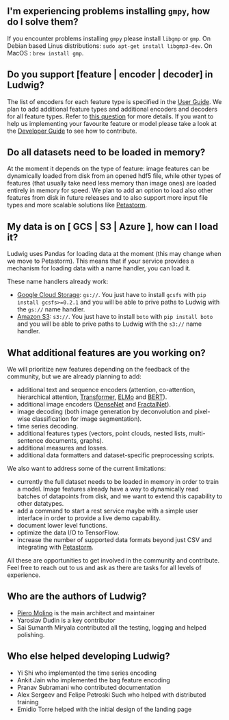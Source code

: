## I'm experiencing problems installing `gmpy`, how do I solve them?

If you encounter problems installing `gmpy` please install `libgmp` or `gmp`.
On Debian based Linus distributions: `sudo apt-get install libgmp3-dev`.
On MacOS : `brew install gmp`.

## Do you support \[feature | encoder | decoder\] in Ludwig?

The list of encoders for each feature type is specified in the [User Guide](user_guide.md).
We plan to add additional feature types and additional encoders and decoders for all feature types.
Refer to [this question](#what-additional-features-are-you-working-on) for more details.
If you want to help us implementing your favourite feature or model please take a look at the [Developer Guide](developer_guide.md) to see how to contribute.


## Do all datasets need to be loaded in memory?

At the moment it depends on the type of feature: image features can be dynamically loaded from disk from an opened hdf5 file, while other types of features (that usually take need less memory than image ones) are loaded entirely in memory for speed. We plan to add an option to load also other features from disk in future releases and to also support more input file types and more scalable solutions like [Petastorm](https://github.com/uber/Petastorm).


## My data is on \[ GCS | S3 | Azure \], how can I load it?

Ludwig uses Pandas for loading data at the moment (this may change when we move to Petastorm).
This means that if your service provides a mechanism for loading data with a name handler, you can load it.

These name handlers already work:
- [Google Cloud Storage](https://cloud.google.com/storage/): `gs://`. You just have to install `gcsfs` with `pip install gcsfs>=0.2.1` and you will be able to prive paths to Ludwig with the `gs://` name handler.
- [Amazon S3](https://aws.amazon.com/s3/): `s3://`. You just have to install `boto` with `pip install boto` and you will be able to prive paths to Ludwig with the `s3://` name handler.


## What additional features are you working on?

We will prioritize new features depending on the feedback of the community, but we are already planning to add:

- additional text and sequence encoders (attention, co-attention, hierarchical attention, [Transformer](https://arxiv.org/abs/1706.03762), [ELMo](https://arxiv.org/abs/1802.05365) and [BERT](https://arxiv.org/abs/1810.04805)).
- additional image encoders ([DenseNet](https://arxiv.org/abs/1608.06993) and [FractalNet](https://arxiv.org/abs/1605.07648)).
- image decoding (both image generation by deconvolution and pixel-wise classification for image segmentation).
- time series decoding.
- additional features types (vectors, point clouds, nested lists, multi-sentence documents, graphs).
- additional measures and losses.
- additional data formatters and dataset-specific preprocessing scripts.

We also want to address some of the current limitations:

- currently the full dataset needs to be loaded in memory in order to train a model. Image features already have a way to dynamically read batches of datapoints from disk, and we want to extend this capability to other datatypes.
- add a command to start a rest service maybe with a simple user interface in order to provide a live demo capability.
- document lower level functions.
- optimize the data I/O to TensorFlow.
- increase the number of supported data formats beyond just CSV and integrating with [Petastorm](https://github.com/uber/Petastorm).

All these are opportunities to get involved in the community and contribute.
Feel free to reach out to us and ask as there are tasks for all levels of experience.


## Who are the authors of Ludwig?

- [Piero Molino](http://w4nderlu.st) is the main architect and maintainer
- Yaroslav Dudin is a key contributor
- Sai Sumanth Miryala contributed all the testing, logging and helped polishing.


## Who else helped developing Ludwig?

- Yi Shi who implemented the time series encoding
- Ankit Jain who implemented the bag feature encoding
- Pranav Subramani who contributed documentation
- Alex Sergeev and Felipe Petroski Such who helped with distributed training
- Emidio Torre helped with the initial design of the landing page

